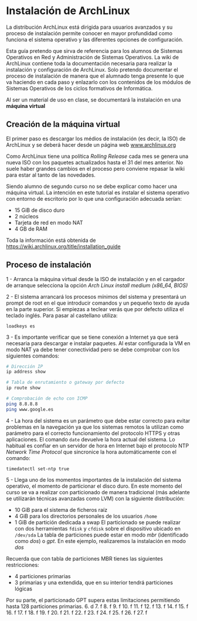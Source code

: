 # Instalación de ArchLinux

La distribución ArchLinux está dirigida para usuarios avanzados y su proceso de instalación permite conocer en mayor profundidad como funciona el sistema operativo y las diferentes opciones de configuración.

Esta guía pretendo que sirva de referencia para los alumnos de Sistemas Operativos en Red y Administración de Sistemas Operativos. La wiki de ArchLinux contiene toda la documentación necesaria para realizar la instalación y configuración de ArchLinux. Solo pretendo documentar el proceso de instalación de manera que el alumnado tenga presente lo que va haciendo en cada paso y enlazarlo con los contenidos de los módulos de Sistemas Operativos de los ciclos formativos de Informática.

Al ser un material de uso en clase, se documentará la instalación en una **máquina virtual**

## Creación de la máquina virtual

El primer paso es descargar los médios de instalación (es decir, la ISO) de ArchLinux y se deberá hacer desde un página web www.archlinux.org

Como ArchLinux tiene una política *Rolling Release* cada mes se genera una nueva ISO con los paquetes actualizados hasta el 31 del mes anterior. No suele haber grandes cambios en el proceso pero conviene repasar la wiki para estar al tanto de las novedades.

Siendo alumno de segundo curso no se debe explicar como hacer una máquina virtual. La intención en este tutorial es instalar el sistema operativo con entorno de escritorio por lo que una configuración adecuada serían:
- 15 GiB de disco duro
- 2 núcleos
- Tarjeta de red en modo NAT
- 4 GB de RAM

Toda la información está obtenida de https://wiki.archlinux.org/title/installation_guide

## Proceso de instalación

1 - Arranca la máquina virtual desde la ISO de instalación y en el cargador de arranque selecciona la opción *Arch Linux install medium (x86_64, BIOS)*

2 - El sistema arrancará los procesos mínimos del sistema y presentará un prompt de root en el que introducir comandos y un pequeño texto de ayuda en la parte superior. Si empiezas a teclear verás que por defecto utiliza el teclado inglés. Para pasar al castellano utiliza:
```
loadkeys es
```

3 - Es importante verificar que se tiene conexión a Internet ya que será necesaria para descargar e instalar paquetes. Al estar configurada la VM en modo NAT ya debe tener conectividad pero se debe comprobar con los siguientes comandos:
```bash
# Dirección IP
ip address show

# Tabla de enrutamiento o gateway por defecto
ip route show

# Comprobación de echo con ICMP
ping 8.8.8.8
ping www.google.es
```
4 - La hora del sistema es un parámetro que debe estar correcto para evitar problemas en la navegación ya que los sistemas remotos la utilizan como parámetro para el correcto funcionamiento del protocolo HTTPS y otras aplicaciones. 
El comando `date` devuelve la hora actual del sistema.
Lo habitual es confiar en un servidor de hora en Internet bajo el protocolo NTP *Network Time Protocol* que sincronice la hora automáticamente con el comando:
```
timedatectl set-ntp true
```
5 - Llega uno de los momentos importantes de la instalación del sistema operativo, el momento de particionar el disco duro. En este momento del curso se va a realizar con particionado de manera tradicional (más adelante se utilizarán técnicas avanzadas como LVM) con la siguiente distribución:
- 10 GiB para el sistema de ficheros raíz
- 4 GiB para los directorios personales de los usuarios `/home`
- 1 GiB de partición dedicada a swap
El particionado se puede realizar con dos herramientas `fdisk` y `cfdisk` sobre el dispositivo ubicado en `/dev/sda`
La tabla de particiones puede estar en modo *mbr* (identificado como *dos*) o *gpt*. En este ejemplo, realizaremos la instalación en modo *dos*

Recuerda que con tabla de particiones MBR tienes las siguientes restricciones:
- 4 particiones primarias
- 3 primarias y una extendida, que en su interior tendrá particiones lógicas

Por su parte, el particionado GPT supera estas limitaciones permitiendo hasta 128 particiones primarias.
6. d
7. f
8. f
9. f
10. f
11. f
12. f
13. f
14. f
15. f
16. f
17. f
18. f
19. f
20. f
21. f
22. f
23. f
24. f
25. f
26. f
27. f

